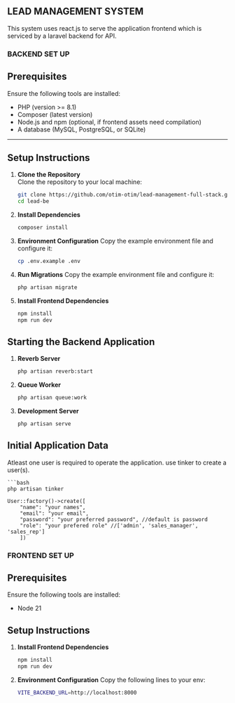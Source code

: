 ## LEAD MANAGEMENT SYSTEM

This system uses react.js to serve the application frontend which is serviced by a laravel backend for API.

### BACKEND SET UP

## **Prerequisites**

Ensure the following tools are installed:

- PHP (version >= 8.1)
- Composer (latest version)
- Node.js and npm (optional, if frontend assets need compilation)
- A database (MySQL, PostgreSQL, or SQLite)


---

## **Setup Instructions**

1. **Clone the Repository**  
   Clone the repository to your local machine:  
   ```bash
   git clone https://github.com/otim-otim/lead-management-full-stack.git
   cd lead-be
2.  **Install Dependencies**
    ```bash
    composer install
3.  **Environment Configuration**
    Copy the example environment file and configure it:
    ```bash
    cp .env.example .env

4.  **Run Migrations**
    Copy the example environment file and configure it:
    ```bash
    php artisan migrate

4.  **Install Frontend Dependencies**
    ```bash
    npm install
    npm run dev

## **Starting the Backend Application**

1.  **Reverb Server**
    ```bash
    php artisan reverb:start
2.  **Queue Worker**
    ```bash
    php artisan queue:work
3.  **Development Server**
    ```bash
    php artisan serve

## **Initial Application Data**

Atleast one user is required to operate the application. use tinker to create a user(s).

    ```bash
    php artisan tinker

    User::factory()->create([
        "name": "your names",
        "email": "your email",
        "password": "your preferred password", //default is password
        "role": "your prefered role" //['admin', 'sales_manager', 'sales_rep']
        ])



### FRONTEND SET UP

## **Prerequisites**

Ensure the following tools are installed:

- Node 21

## **Setup Instructions**

1.  **Install Frontend Dependencies**
    ```bash
    npm install
    npm run dev

2.  **Environment Configuration**
    Copy the following lines to your env:
    ```bash
    VITE_BACKEND_URL=http://localhost:8000